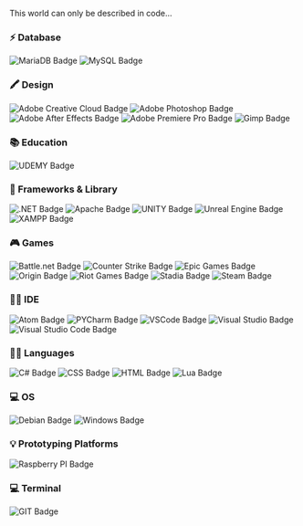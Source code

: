 This world can only be described in code...

### ⚡ Database
![MariaDB Badge](https://img.shields.io/badge/MariaDB-003545?style=for-the-badge&logo=mariadb&logoColor=white&style=flat)
![MySQL Badge](https://img.shields.io/badge/MySQL-005C84?style=for-the-badge&logo=mysql&logoColor=white&style=flat)


### 🖍 Design
![Adobe Creative Cloud Badge](https://img.shields.io/badge/Adobe%20Creative%20Cloud-DA1F26?logo=adobecreativecloud&logoColor=fff&style=flat)
![Adobe Photoshop Badge](https://img.shields.io/badge/Adobe%20Photoshop-31A8FF?logo=adobephotoshop&logoColor=fff&style=flat)
![Adobe After Effects Badge](https://img.shields.io/badge/Adobe%20after%20affects-CF96FD?style=for-the-badge&logo=Adobe%20after%20effects&logoColor=393665&style=flat)
![Adobe Premiere Pro Badge](https://img.shields.io/badge/Adobe%20Premiere%20Pro-9999FF?style=for-the-badge&logo=Adobe%20Premiere%20Pro&logoColor=white&style=flat)
![Gimp Badge](https://img.shields.io/badge/gimp-5C5543?style=for-the-badge&logo=gimp&logoColor=white&style=flat)

### 📚 Education
![UDEMY Badge](https://img.shields.io/badge/Udemy-EC5252?style=for-the-badge&logo=Udemy&logoColor=white&style=flat)

### 🚀 Frameworks & Library
![.NET Badge](https://img.shields.io/badge/.NET-512BD4?logo=dotnet&logoColor=fff&style=flat)
![Apache Badge](https://img.shields.io/badge/Apache-D22128?logo=apache&logoColor=fff&style=flat)
![UNITY Badge](https://img.shields.io/badge/Unity-100000?style=for-the-badge&logo=unity&logoColor=white&style=flat)
![Unreal Engine Badge](https://img.shields.io/badge/-Unreal%20Engine-313131?style=for-the-badge&logo=unreal-engine&logoColor=white&style=flat)
![XAMPP Badge](https://img.shields.io/badge/Xampp-F37623?style=for-the-badge&logo=xampp&logoColor=white&style=flat)

### 🎮 Games 
![Battle.net Badge](https://img.shields.io/badge/Battle.net-000?style=for-the-badge&logo=battle.net&logoColor=148EFF&style=flat)
![Counter Strike Badge](https://img.shields.io/badge/Counter_Strike-000000?style=for-the-badge&logo=counter-strike&logoColor=white&style=flat)
![Epic Games Badge](https://img.shields.io/badge/Epic%20Games-313131?style=for-the-badge&logo=Epic%20Games&logoColor=white&style=flat)
![Origin Badge](https://img.shields.io/badge/Origin-148EFF?style=for-the-badge&logo=origin&logoColor=white&style=flat)
![Riot Games Badge](https://img.shields.io/badge/Riot_Games-D32936?style=for-the-badge&logo=riot-games&logoColor=white&style=flat)
![Stadia Badge](https://img.shields.io/badge/Stadia-CD2640?style=for-the-badge&logo=stadia&logoColor=white&style=flat)
![Steam Badge](https://img.shields.io/badge/Steam-000000?style=for-the-badge&logo=steam&logoColor=white&style=flat)

### 👩‍💻 IDE 
![Atom Badge](https://img.shields.io/badge/Atom-66595C?style=for-the-badge&logo=Atom&logoColor=white&style=flat)
![PYCharm Badge](https://img.shields.io/badge/PyCharm-000000.svg?&style=for-the-badge&logo=PyCharm&logoColor=white&style=flat)
![VSCode Badge](https://img.shields.io/badge/VSCode-0078D4?style=for-the-badge&logo=visual%20studio%20code&logoColor=white&style=flat)
![Visual Studio Badge](https://img.shields.io/badge/Visual_Studio-5C2D91?style=for-the-badge&logo=visual%20studio&logoColor=white&style=flat)
![Visual Studio Code Badge](https://img.shields.io/badge/Visual_Studio_Code-0078D4?style=for-the-badge&logo=visual%20studio%20code&logoColor=white&style=flat)

### 👩‍💻 Languages 
![C# Badge](https://img.shields.io/badge/C%23-239120?style=for-the-badge&logo=c-sharp&logoColor=white&style=flat)
![CSS Badge](https://img.shields.io/badge/CSS3-1572B6?style=for-the-badge&logo=css3&logoColor=white&style=flat)
![HTML Badge](https://img.shields.io/badge/HTML5-E34F26?style=for-the-badge&logo=html5&logoColor=white&style=flat)
![Lua Badge](https://img.shields.io/badge/Lua-2C2D72?style=for-the-badge&logo=lua&logoColor=white&style=flat)

### 💻 OS
![Debian Badge](https://img.shields.io/badge/Debian-A81D33?style=for-the-badge&logo=debian&logoColor=white&style=flat)
![Windows Badge](https://img.shields.io/badge/Windows-0078D6?style=for-the-badge&logo=windows&logoColor=white&style=flat)

### 💡 Prototyping Platforms
![Raspberry PI Badge](https://img.shields.io/badge/Raspberry%20Pi-A22846?style=for-the-badge&logo=Raspberry%20Pi&logoColor=white&style=flat)

### 💻 Terminal
![GIT Badge](https://img.shields.io/badge/GIT-E44C30?style=for-the-badge&logo=git&logoColor=white&style=flat)


<!--
**Emotion06/Emotion06** is a ✨ _special_ ✨ repository because its `README.md` (this file) appears on your GitHub profile.

Here are some ideas to get you started:

- 🔭 I’m currently working on ...
- 🌱 I’m currently learning ...
- 👯 I’m looking to collaborate on ...
- 🤔 I’m looking for help with ...
- 💬 Ask me about ...
- 📫 How to reach me: ...
- 😄 Pronouns: ...
- ⚡ Fun fact: ...
-->
